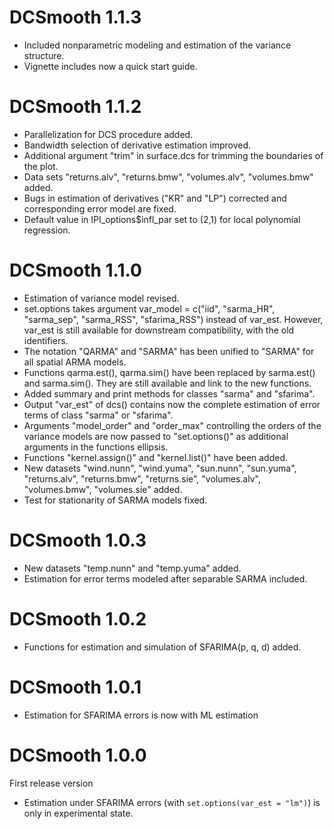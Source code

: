 # DCSmooth 1.1.3
* Included nonparametric modeling and estimation of the variance structure.
* Vignette includes now a quick start guide.

# DCSmooth 1.1.2
* Parallelization for DCS procedure added.
* Bandwidth selection of derivative estimation improved.
* Additional argument "trim" in surface.dcs for trimming the boundaries of the plot.
* Data sets "returns.alv", "returns.bmw", "volumes.alv", "volumes.bmw" added.
* Bugs in estimation of derivatives ("KR" and "LP") corrected and corresponding error model are fixed.
* Default value in IPI_options$infl_par set to (2,1) for local polynomial regression.

# DCSmooth 1.1.0
* Estimation of variance model revised.
* set.options takes argument var_model = c("iid", "sarma_HR", "sarma_sep", "sarma_RSS", "sfarima_RSS") instead of var_est. However, var_est is still available for downstream compatibility, with the old identifiers.
* The notation "QARMA" and "SARMA" has been unified to "SARMA" for all spatial ARMA models.
* Functions qarma.est(), qarma.sim() have been replaced by sarma.est() and sarma.sim(). They are still available and link to the new functions.
* Added summary and print methods for classes "sarma" and "sfarima".
* Output "var_est" of dcs() contains now the complete estimation of error terms of class "sarma" or "sfarima".
* Arguments "model_order" and "order_max" controlling the orders of the variance models are now passed to "set.options()" as additional arguments in the functions ellipsis.
* Functions "kernel.assign()" and "kernel.list()" have been added.
* New datasets "wind.nunn", "wind.yuma", "sun.nunn", "sun.yuma", "returns.alv", "returns.bmw", "returns.sie", "volumes.alv", "volumes.bmw", "volumes.sie" added.
* Test for stationarity of SARMA models fixed.

# DCSmooth 1.0.3
* New datasets "temp.nunn" and "temp.yuma" added.
* Estimation for error terms modeled after separable SARMA included.

# DCSmooth 1.0.2
* Functions for estimation and simulation of SFARIMA(p, q, d) added.

# DCSmooth 1.0.1
* Estimation for SFARIMA errors is now with ML estimation

# DCSmooth 1.0.0
First release version
* Estimation under SFARIMA errors (with `set.options(var_est = "lm")`) is only in experimental state.